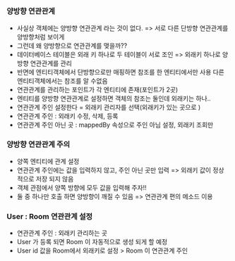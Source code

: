 # 

### 양방향 연관관계
- 사실상 객체에는 양방향 연관관계 라는 것이 없다. => 서로 다른 단방향 연관관계를 양방향처럼 보이게
- 그런데 왜 양방향으로 연관관계를 맺을까??
- 데이터베이스 테이블은 외래 키 하나로 두 테이블이 서로 조인 => 외래키 하나로 양방향 연관관계를 관리
- 반면에 엔티티객체에서 단방향으로만 매핑하면 참조를 한 엔티티에서만 사용 다른 엔티티객체에서는 참조를 알 수없음
- 연관관계를 관리하는 포인트가 각 엔티티에 존재(포인트가 2곳)
- 엔티티를 양방향 연관관계로 설정하면 객체의 참조는 둘인데 외래키는 하나..
- 연관관계 주인 설정한다 = 외래키 관리자를 선택(외래키가 있는 곳으로 )
- 연관관계 주인 : 외래키 수정, 삭제, 등록 
- 연관관계 주인 아닌 곳 : mappedBy 속성으로 주인 아님 설정, 외래키 조회만

### 양방향 연관관계 주의
- 양쪽 엔티티에 관계 설정
- 연관관계 주인에는 값을 입력하지 않고, 주인 아닌 곳만 입력 => 외래키 값이 정상적으로 저장 되지 않음
- 객체 관점에서 양쪽 방향에 모두 값을 입력해 주자!!
- 둘 중 하나만 호출 하면 양방향이 깨질 수 있음 => 연관관계 편의 메소드 이용

### User : Room 연관관계 설정
- 연관관계 주인 : 외래키 관리하는 곳 
- User 가 등록 되면 Room 이 자동적으로 생성 되게 할 예정
- User id 값을 Room에서 외래키로 설정 > Room 이 연관관계 주인